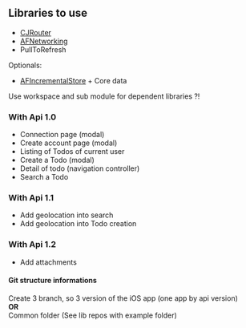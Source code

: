 ## Libraries to use

- [CJRouter](https://github.com/batosai/CJRouter)
- [AFNetworking](https://github.com/AFNetworking/AFNetworking)
- PullToRefresh

Optionals:

- [AFIncrementalStore](https://github.com/AFNetworking/AFIncrementalStore) + Core data

Use workspace and sub module for dependent libraries ?!


### With Api 1.0

- Connection page (modal)
- Create account page (modal)
- Listing of Todos of current user
- Create a Todo (modal)
- Detail of todo (navigation controller)
- Search a Todo

### With Api 1.1

- Add geolocation into search
- Add geolocation into Todo creation

### With Api 1.2

- Add attachments


#### Git structure informations

Create 3 branch, so 3 version of the iOS app (one app by api version)  
__OR__  
Common folder
(See lib repos with example folder)
